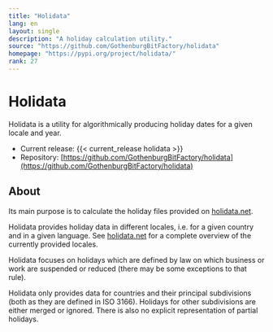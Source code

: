 ```yaml
---
title: "Holidata"
lang: en
layout: single
description: "A holiday calculation utility."
source: "https://github.com/GothenburgBitFactory/holidata"
homepage: "https://pypi.org/project/holidata/"
rank: 27
---
```


# Holidata

Holidata is a utility for algorithmically producing holiday dates for a given locale and year.

* Current release: {{< current_release holidata >}}
* Repository: [https://github.com/GothenburgBitFactory/holidata](https://github.com/GothenburgBitFactory/holidata)

## About

Its main purpose is to calculate the holiday files provided on [holidata.net](https://holidata.net).

Holidata provides holiday data in different locales, i.e. for a given country and in a given language.
See [holidata.net](https://holidata.net) for a complete overview of the currently provided locales.

Holidata focuses on holidays which are defined by law on which business or work are suspended or reduced (there may be some exceptions to that rule).

Holidata only provides data for countries and their principal subdivisions (both as they are defined in ISO 3166).
Holidays for other subdivisions are either merged or ignored.
There is also no explicit representation of partial holidays.
